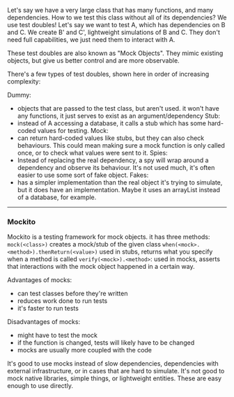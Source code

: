 Let's say we have a very large class that has many functions, and many dependencies. How to we test this class without all of its dependencies? We use test doubles!
Let's say we want to test A, which has dependencies on B and C. We create B' and C', lightweight simulations of B and C. They don't need full capabilities, we just need them to interact with A.

These test doubles are also known as "Mock Objects". They mimic existing objects, but give us better control and are more observable.

There's a few types of test doubles, shown here in order of increasing complexity:

Dummy:
- objects that are passed to the test class, but aren't used. it won't have any functions, it just serves to exist as an argument/dependency
Stub:
- instead of A accessing a database, it calls a stub which has some hard-coded values for testing.
Mock:
- can return hard-coded values like stubs, but they can also check behaviours. This could mean making sure a mock function is only called once, or to check what values were sent to it.
Spies:
- Instead of replacing the real dependency, a spy will wrap around a dependency and observe its behaviour. It's not used much, it's often easier to use some sort of fake object.
Fakes:
- has a simpler implementation than the real object it's trying to simulate, but it does have an implementation. Maybe it uses an arrayList instead of a database, for example.

___
### Mockito
Mockito is a testing framework for mock objects.
it has three methods:
`mock(<class>)` creates a mock/stub of the given class
`when(<mock>.<method>).thenReturn(<value>)` used in stubs, returns what you specify when a method is called
`verify(<mock>).<method>`: used in mocks, asserts that interactions with the mock object happened in a certain way.

Advantages of mocks:
- can test classes before they're written
- reduces work done to run tests
- it's faster to run tests

Disadvantages of mocks:
- might have to test the mock
- if the function is changed, tests will likely have to be changed
- mocks are usually more coupled with the code

It's good to use mocks instead of slow dependencies, dependencies with external infrastructure, or in cases that are hard to simulate.
It's not good to mock native libraries, simple things, or lightweight entities. These are easy enough to use directly.